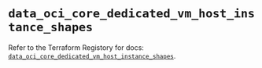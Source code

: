 # `data_oci_core_dedicated_vm_host_instance_shapes`

Refer to the Terraform Registory for docs: [`data_oci_core_dedicated_vm_host_instance_shapes`](https://registry.terraform.io/providers/oracle/oci/6.18.0/docs/data-sources/core_dedicated_vm_host_instance_shapes).
